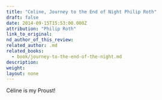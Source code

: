 ```yaml
---
title: "Celine, Journey to the End of Night Philip Roth"
draft: false
date: 2014-09-15T15:53:00.000Z
attribution: "Philip Roth"
link_to_original:
nd_author_of_this_review:
related_author: .md
related_books:
  - book/journey-to-the-end-of-the-night.md
description:
weight:
layout: none
---
```

Céline is my Proust!

